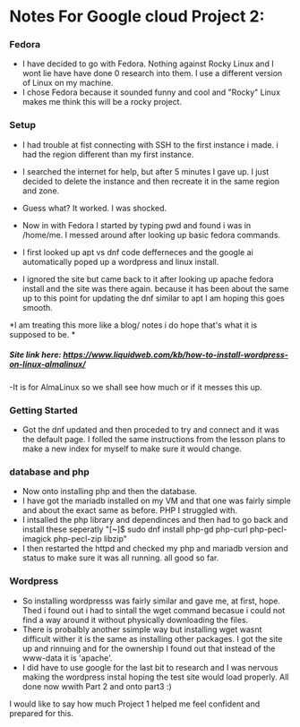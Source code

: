 # Notes For Google cloud Project 2:

### Fedora
 - I have decided to go with Fedora. Nothing against Rocky Linux and I wont lie have have done 0 research into them. I use a different version of Linux on my machine.
 - I chose Fedora because it sounded funny and cool and "Rocky" Linux makes me think this will be a rocky project.
### Setup
- I had trouble at fist connecting with SSH to the first instance i made. i had the region different than my first instance.
- I searched the internet for help, but after 5 minutes I gave up. I just decided to delete the instance and then recreate it in the same region and zone.
- Guess what? It worked. I was shocked.
- Now in with Fedora I started by typing pwd and found i was in /home/me. I messed around after looking up basic fedora commands.
- I first looked up apt vs dnf code defferneces and the google ai automatically poped up a wordpress and linux install. 

- I ignored the site but came back to it after looking up apache fedora install and the site was there again. because it has been about the same up to this point for updating the dnf similar to apt I am hoping this goes smooth.

*I am treating this more like a blog/ notes i do hope that's what it is supposed to be. *

##### Site link here: https://www.liquidweb.com/kb/how-to-install-wordpress-on-linux-almalinux/
-It is for AlmaLinux so we shall see how much or if it messes this up.


### Getting Started
- Got the dnf updated and then proceded to try and connect and it was the default page. I folled the same instructions from the lesson plans to make a new index for myself to make sure it would change.
### database and php
- Now onto installing php and then the database.
- I have got the mariadb installed on my VM and that one was fairly simple and about the exact same as before. PHP I struggled with.
- I intsalled the php library and dependinces and then had to go back and install these seperatly "[~]$ sudo dnf install php-gd php-curl php-pecl-imagick php-pecl-zip libzip"
- I then restarted the httpd and checked my php and mariadb version and status to make sure it was all running. all good so far.
### Wordpress
- So installing wordpresss was fairly similar and gave me, at first, hope. Thed i found out i had to sintall the wget command becasue i could not find a way around it without physically downloading the files. 
- There is probalbly another ssimple way but installing wget wasnt difficult wither it is the same as installing other packages. I got the site up and rinnuing and for the ownership I found out that instead of the www-data it is 'apache'.
- I did have to use google for the last bit to research and I was nervous making the wordpress instal hoping the test site would load properly. All done now wwith Part 2 and onto part3 :)

I would like to say how much Project 1 helped me feel confident and prepared for this.
